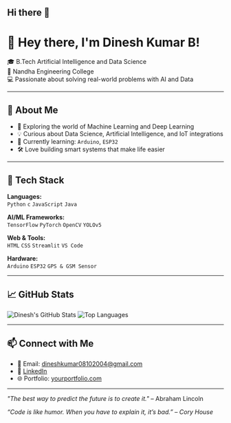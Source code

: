 ## Hi there 👋

<!--
**Dinesh403-cell/Dinesh403-cell** is a ✨ _special_ ✨ repository because its `README.md` (this file) appears on your GitHub profile.

Here are some ideas to get you started:

- 🔭 I’m currently working on ...
- 🌱 I’m currently learning ...
- 👯 I’m looking to collaborate on ...
- 🤔 I’m looking for help with ...
- 💬 Ask me about ...
- 📫 How to reach me: ...
- 😄 Pronouns: ...
- ⚡ Fun fact: ...
-->

# 👋 Hey there, I'm Dinesh Kumar B!

🎓 B.Tech Artificial Intelligence and Data Science  
🏫 Nandha Engineering College  
💻 Passionate about solving real-world problems with AI and Data

---

## 🚀 About Me

- 🤖 Exploring the world of Machine Learning and Deep Learning
- 💡 Curious about Data Science, Artificial Intelligence, and IoT integrations
- 🌱 Currently learning: `Arduino`, `ESP32`
- 🛠️ Love building smart systems that make life easier

---

## 🧰 Tech Stack

**Languages:**  
`Python` `c` `JavaScript` `Java`

**AI/ML Frameworks:**  
`TensorFlow` `PyTorch` `OpenCV` `YOLOv5`

**Web & Tools:**  
`HTML` `CSS` `Streamlit` `VS Code`

**Hardware:**  
`Arduino` `ESP32` `GPS & GSM Sensor`

---

## 📈 GitHub Stats


![Dinesh's GitHub Stats](https://github-readme-stats.vercel.app/api?username=Dinesh403-cell&show_icons=true&theme=gruvbox)
![Top Languages](https://github-readme-stats.vercel.app/api/top-langs/?username=Dinesh403-cell&layout=compact&theme=gruvbox)


---

## 📫 Connect with Me

- 📧 Email: dineshkumar08102004@gmail.com  
- 💼 [LinkedIn](https://www.linkedin.com/in/dinesh-kumar-b-116801296/)  
- 🌐 Portfolio: [yourportfolio.com](https://yourportfolio.com)

---

_"The best way to predict the future is to create it."_ – Abraham Lincoln


_“Code is like humor. When you have to explain it, it’s bad.” – Cory House_



